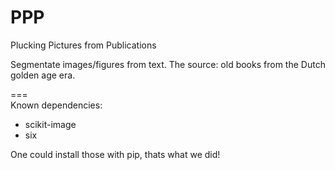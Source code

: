 PPP
===

Plucking Pictures from Publications

Segmentate images/figures from text. The source: old books from the Dutch golden age era.

===  
Known dependencies:  
* scikit-image
* six

One could install those with pip, thats what we did!
